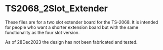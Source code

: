 # TS2068_2Slot_Extender
These files are for a two slot extender board for the TS-2068. It is intended for people who want a shorter extension board but with the same functionality as the four slot version.

As of 28Dec2023 the design has not been fabricated and tested.
